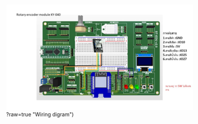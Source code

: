 ![Alt text](https://github.com/summation2009/ST_EDU/blob/main/Examples%20ST-EDU/37%20Sensor%20IN%201/Rotary_encoder_module_KY-040/IMG.jpg)?raw=true "Wiring digram")

